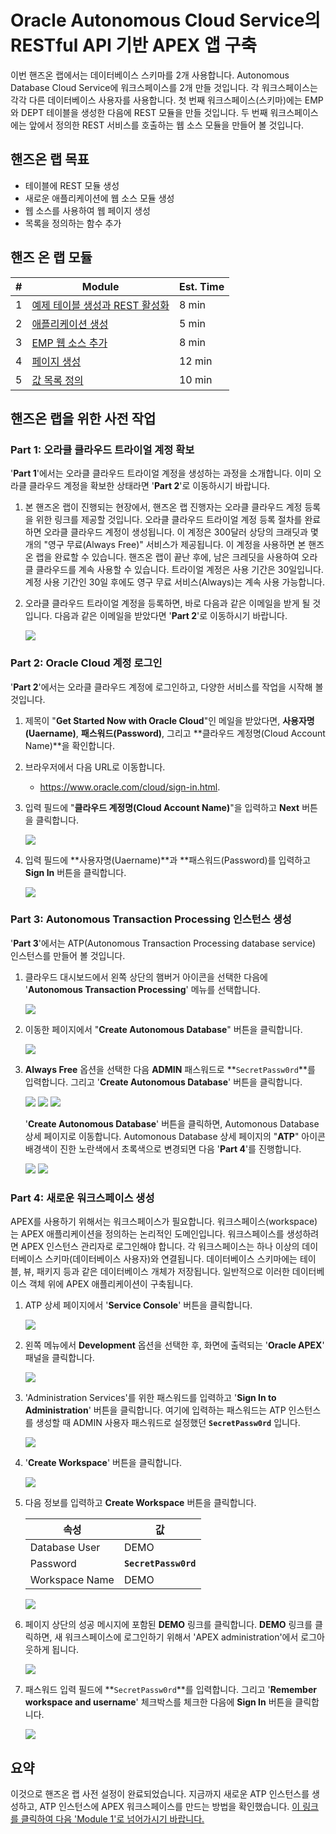 # Oracle Autonomous Cloud Service의 RESTful API 기반 APEX 앱 구축

이번 핸즈온 랩에서는 데이터베이스 스키마를 2개 사용합니다. Autonomous Database Cloud Service에 워크스페이스를 2개 만들 것입니다. 각 워크스페이스는 각각 다른 데이터베이스 사용자를 사용합니다. 첫 번째 워크스페이스(스키마)에는 EMP와 DEPT 테이블을 생성한 다음에 REST 모듈을 만들 것입니다. 두 번째 워크스페이스에는 앞에서 정의한 REST 서비스를 호출하는 웹 소스 모듈을 만들어 볼 것입니다.

## 핸즈온 랩 목표

- 테이블에 REST 모듈 생성
- 새로운 애플리케이션에 웹 소스 모듈 생성
- 웹 소스를 사용하여 웹 페이지 생성
- 목록을 정의하는 함수 추가

## 핸즈 온 랩 모듈

| # | Module | Est. Time |
| --- | --- | --- |
| 1 | [예제 테이블 생성과 REST 활성화](1-building-your-rest-end-points-creating-a-sample-tables-and-rest-enabling.md) | 8 min |
| 2 | [애플리케이션 생성](2-building-your-app-which-will-be-based-on-the-rest-endpoints-creating-the-app.md) | 5 min |
| 3 | [EMP 웹 소스 추가](3-linking-the-rest-service-defined-in-the-first-workspace-adding-a-web-source-for-emp.md) | 8 min |
| 4 | [페이지 생성](4-defining-the-report-and-form-on-emp-creating-pages.md) | 12 min |
| 5 | [값 목록 정의](5-using-the-rest-service-on-dept-defining-list-of-values.md) | 10 min |

## 핸즈온 랩을 위한 사전 작업

### **Part 1**: 오라클 클라우드 트라이얼 계정 확보

'**Part 1**'에서는 오라클 클라우드 트라이얼 계정을 생성하는 과정을 소개합니다. 이미 오라클 클라우드 계정을 확보한 상태라면 '**Part 2**'로 이동하시기 바랍니다. 

1. 본 핸즈온 랩이 진행되는 현장에서, 핸즈온 랩 진행자는 오라클 클라우드 계정 등록을 위한 링크를 제공할 것입니다. 오라클 클라우드 트라이얼 계정 등록 절차를 완료하면 오라클 클라우드 계정이 생성됩니다. 이 계정은 300달러 상당의 크래딧과 몇 개의 "영구 무료(Always Free)" 서비스가 제공됩니다. 이 계정을 사용하면 본 핸즈온 랩을 완료할 수 있습니다. 핸즈온 랩이 끝난 후에, 남은 크레딧을 사용하여 오라클 클라우드를 계속 사용할 수 있습니다.  트라이얼 계정은 사용 기간은 30일입니다. 계정 사용 기간인 30일 후에도 영구 무료 서비스(Always)는 계속 사용 가능합니다. 

2.  오라클 클라우드 트라이얼 계정을 등록하면, 바로 다음과 같은 이메일을 받게 될 것입니다. 다음과 같은 이메일을 받았다면 '**Part 2**'로 이동하시기 바랍니다. 

    ![](images/0/get-started-email.png)

### **Part 2**: Oracle Cloud 계정 로그인

'**Part 2**'에서는 오라클 클라우드 계정에 로그인하고, 다양한 서비스를 작업을 시작해 볼 것입니다. 

1. 제목이 "**Get Started Now with Oracle Cloud**"인 메일을 받았다면, **사용자명(Uaername)**, **패스워드(Password)**, 그리고 **클라우드 계정명(Cloud Account Name)**을 확인합니다.

2. 브라우저에서 다음 URL로 이동합니다. 
   - https://www.oracle.com/cloud/sign-in.html.

3. 입력 필드에 "**클라우드 계정명(Cloud Account Name)**"을 입력하고 **Next** 버튼을 클릭합니다. 

    ![](images/0/enter-oracle-cloud-account-name.png)

4. 입력 필드에 **사용자명(Uaername)**과 **패스워드(Password)를 입력하고 **Sign In** 버튼을 클릭합니다. 

    ![](images/0/enter-user-name-and-password.png)

### **Part 3**: Autonomous Transaction Processing 인스턴스 생성

'**Part 3**'에서는 ATP(Autonomous Transaction Processing database service) 인스턴스를 만들어 볼 것입니다. 

1. 클라우드 대시보드에서 왼쪽 상단의 햄버거 아이콘을 선택한 다음에 '**Autonomous Transaction Processing**' 메뉴를 선택합니다. 

    ![](images/0/select-atp-in-nav-menu.png)

2. 이동한 페이지에서 "**Create Autonomous Database**" 버튼을 클릭합니다.

    ![](images/0/click-create-autonomous-database.png)

3. **Always Free** 옵션을 선택한 다음 **ADMIN** 패스워드로 **```SecretPassw0rd```**를 입력합니다. 그리고 '**Create Autonomous Database**' 버튼을 클릭합니다.

    ![](images/0/atp-settings-1.png)
    ![](images/0/atp-settings-2.png)
    ![](images/0/atp-settings-3.png)

    '**Create Autonomous Database**' 버튼을 클릭하면, Automonous Database 상세 페이지로 이동합니다. Automonous Database 상세 페이지의 "**ATP**" 아이콘 배경색이 진한 노란색에서 초록색으로 변경되면 다음 '**Part 4**'를 진행합니다. 

    ![](images/0/status-provisioning.png)
    ![](images/0/status-available.png)

### **Part 4**: 새로운 워크스페이스 생성

APEX를 사용하기 위해서는 워크스페이스가 필요합니다. 워크스페이스(workspace)는 APEX 애플리케이션을 정의하는 논리적인  도메인입니다. 워크스페이스를 생성하려면 APEX 인스턴스 관리자로 로그인해야 합니다. 각 워크스페이스는 하나 이상의 데이터베이스 스키마(데이터베이스 사용자)와 연결됩니다. 데이터베이스 스키마에는  테이블, 뷰, 패키지 등과 같은 데이터베이스 개체가 저장됩니다. 일반적으로 이러한 데이터베이스 객체 위에 APEX 애플리케이션이 구축됩니다. 

1. ATP 상세 페이지에서 '**Service Console**' 버튼을 클릭합니다.

    ![](images/0/click-atp-service-console.png)

2. 왼쪽 메뉴에서 **Development** 옵션을 선택한 후, 화면에 출력되는 '**Oracle APEX**' 패널을 클릭합니다.  

    ![](images/0/click-oracle-apex.png)

3. 'Administration Services'를 위한 패스워드를 입력하고 '**Sign In to Administration**' 버튼을 클릭합니다. 여기에  입력하는 패스워드는 ATP 인스턴스를 생성할 때 ADMIN 사용자 패스워드로 설정했던 **```SecretPassw0rd```** 입니다. 

    ![](images/0/log-in-as-admin.png)

4. '**Create Workspace**' 버튼을 클릭합니다.

    ![](images/0/welcome-create-workspace.png)

5. 다음 정보를 입력하고 **Create Workspace** 버튼을 클릭합니다.

    | 속성 | 값 |
    | --- | --- |
    | Database User | DEMO |
    | Password | **`SecretPassw0rd`** |
    | Workspace Name | DEMO |

    ![](images/0/create-workspace.png)

6. 페이지 상단의 성공 메시지에 포함된 **DEMO** 링크를 클릭합니다. **DEMO** 링크를 클릭하면, 새 워크스페이스에 로그인하기 위해서 'APEX administration'에서 로그아웃하게 됩니다. 

    ![](images/0/log-out-from-admin.png)

7. 패스워드 입력 필드에  **``SecretPassw0rd``**를 입력합니다. 그리고 '**Remember workspace and username**' 체크박스를 체크한 다음에  **Sign In** 버튼을 클릭합니다.

    ![](images/0/log-in-to-workspace.png)
    
## 요약

이것으로 핸즈온 랩 사전 설정이 완료되었습니다. 지금까지 새로운 ATP 인스턴스를 생성하고, ATP 인스턴스에 APEX 워크스페이스를 만드는 방법을 확인했습니다. [이 링크를 클릭하여 다음 'Module 1'로 넘어가시기 바랍니다.](1-building-your-rest-end-points-creating-a-sample-tables-and-rest-enabling.md)
